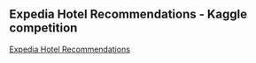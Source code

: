 Expedia Hotel Recommendations - Kaggle competition
-----------------------------------------------

[Expedia Hotel Recommendations](https://www.kaggle.com/c/expedia-hotel-recommendations)
